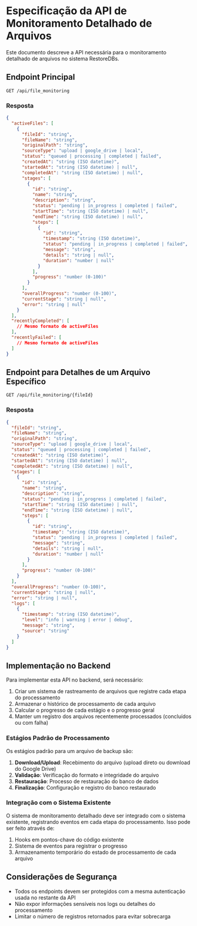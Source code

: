 # Especificação da API de Monitoramento Detalhado de Arquivos

Este documento descreve a API necessária para o monitoramento detalhado de arquivos no sistema RestoreDBs.

## Endpoint Principal

```
GET /api/file_monitoring
```

### Resposta

```json
{
  "activeFiles": [
    {
      "fileId": "string",
      "fileName": "string",
      "originalPath": "string",
      "sourceType": "upload | google_drive | local",
      "status": "queued | processing | completed | failed",
      "createdAt": "string (ISO datetime)",
      "startedAt": "string (ISO datetime) | null",
      "completedAt": "string (ISO datetime) | null",
      "stages": [
        {
          "id": "string",
          "name": "string",
          "description": "string",
          "status": "pending | in_progress | completed | failed",
          "startTime": "string (ISO datetime) | null",
          "endTime": "string (ISO datetime) | null",
          "steps": [
            {
              "id": "string",
              "timestamp": "string (ISO datetime)",
              "status": "pending | in_progress | completed | failed",
              "message": "string",
              "details": "string | null",
              "duration": "number | null"
            }
          ],
          "progress": "number (0-100)"
        }
      ],
      "overallProgress": "number (0-100)",
      "currentStage": "string | null",
      "error": "string | null"
    }
  ],
  "recentlyCompleted": [
    // Mesmo formato de activeFiles
  ],
  "recentlyFailed": [
    // Mesmo formato de activeFiles
  ]
}
```

## Endpoint para Detalhes de um Arquivo Específico

```
GET /api/file_monitoring/{fileId}
```

### Resposta

```json
{
  "fileId": "string",
  "fileName": "string",
  "originalPath": "string",
  "sourceType": "upload | google_drive | local",
  "status": "queued | processing | completed | failed",
  "createdAt": "string (ISO datetime)",
  "startedAt": "string (ISO datetime) | null",
  "completedAt": "string (ISO datetime) | null",
  "stages": [
    {
      "id": "string",
      "name": "string",
      "description": "string",
      "status": "pending | in_progress | completed | failed",
      "startTime": "string (ISO datetime) | null",
      "endTime": "string (ISO datetime) | null",
      "steps": [
        {
          "id": "string",
          "timestamp": "string (ISO datetime)",
          "status": "pending | in_progress | completed | failed",
          "message": "string",
          "details": "string | null",
          "duration": "number | null"
        }
      ],
      "progress": "number (0-100)"
    }
  ],
  "overallProgress": "number (0-100)",
  "currentStage": "string | null",
  "error": "string | null",
  "logs": [
    {
      "timestamp": "string (ISO datetime)",
      "level": "info | warning | error | debug",
      "message": "string",
      "source": "string"
    }
  ]
}
```

## Implementação no Backend

Para implementar esta API no backend, será necessário:

1. Criar um sistema de rastreamento de arquivos que registre cada etapa do processamento
2. Armazenar o histórico de processamento de cada arquivo
3. Calcular o progresso de cada estágio e o progresso geral
4. Manter um registro dos arquivos recentemente processados (concluídos ou com falha)

### Estágios Padrão de Processamento

Os estágios padrão para um arquivo de backup são:

1. **Download/Upload**: Recebimento do arquivo (upload direto ou download do Google Drive)
2. **Validação**: Verificação do formato e integridade do arquivo
3. **Restauração**: Processo de restauração do banco de dados
4. **Finalização**: Configuração e registro do banco restaurado

### Integração com o Sistema Existente

O sistema de monitoramento detalhado deve ser integrado com o sistema existente, registrando eventos em cada etapa do processamento. Isso pode ser feito através de:

1. Hooks em pontos-chave do código existente
2. Sistema de eventos para registrar o progresso
3. Armazenamento temporário do estado de processamento de cada arquivo

## Considerações de Segurança

- Todos os endpoints devem ser protegidos com a mesma autenticação usada no restante da API
- Não expor informações sensíveis nos logs ou detalhes do processamento
- Limitar o número de registros retornados para evitar sobrecarga